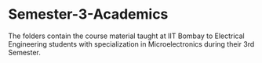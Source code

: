 # Semester-3-Academics
The folders contain the course material taught at IIT Bombay to Electrical Engineering students with specialization in Microelectronics during their  3rd Semester.
